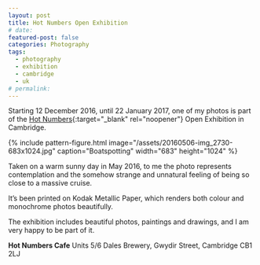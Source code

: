 ```yaml
---
layout: post
title: Hot Numbers Open Exhibition
# date:
featured-post: false
categories: Photography
tags:
  - photography
  - exhibition
  - cambridge
  - uk
# permalink:
---
```

Starting 12 December 2016, until 22 January 2017, one of my photos is part of the [Hot Numbers](http://hotnumberscoffee.co.uk/){:target="_blank" rel="noopener"} Open Exhibition in Cambridge.

{% include pattern-figure.html image="/assets/20160506-img_2730-683x1024.jpg" caption="Boatspotting" width="683" height="1024" %}

Taken on a warm sunny day in May 2016, to me the photo represents contemplation and the somehow strange and unnatural feeling of being so close to a massive cruise.

It’s been printed on Kodak Metallic Paper, which renders both colour and monochrome photos beautifully.

The exhibition includes beautiful photos, paintings and drawings, and I am very happy to be part of it.

**Hot Numbers Cafe**
Units 5/6 Dales Brewery, Gwydir Street,
Cambridge CB1 2LJ